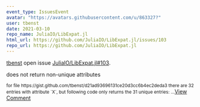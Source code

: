 ```yaml
---
event_type: IssuesEvent
avatar: "https://avatars.githubusercontent.com/u/863327?"
user: tbenst
date: 2021-03-10
repo_name: JuliaIO/LibExpat.jl
html_url: https://github.com/JuliaIO/LibExpat.jl/issues/103
repo_url: https://github.com/JuliaIO/LibExpat.jl
---
```


<a href='https://github.com/tbenst' target='_blank'>tbenst</a> open issue <a href='https://github.com/JuliaIO/LibExpat.jl/issues/103' target='_blank'>JuliaIO/LibExpat.jl#103</a>.

<p>does not return non-unique attributes</p><small>for file https://gist.github.com/tbenst/d21ad93696131ce20d3cc6b4ec2deda3 there are 32 entries with attribute `X`, but following code only returns the 31 unique entries:...</small><a href='https://github.com/JuliaIO/LibExpat.jl/issues/103' target='_blank'>View Comment</a>